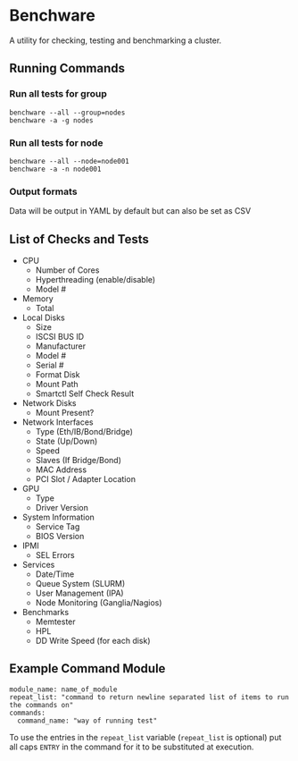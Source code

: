# Benchware

A utility for checking, testing and benchmarking a cluster.

## Running Commands 

### Run all tests for group

```
benchware --all --group=nodes
benchware -a -g nodes
```

### Run all tests for node

```
benchware --all --node=node001
benchware -a -n node001
```

###

### Output formats

Data will be output in YAML by default but can also be set as CSV

## List of Checks and Tests

- CPU
  - Number of Cores
  - Hyperthreading (enable/disable)
  - Model #
- Memory
  - Total
- Local Disks
  - Size
  - ISCSI BUS ID
  - Manufacturer
  - Model #
  - Serial #
  - Format Disk
  - Mount Path
  - Smartctl Self Check Result
- Network Disks
  - Mount Present?
- Network Interfaces
  - Type (Eth/IB/Bond/Bridge)
  - State (Up/Down)
  - Speed
  - Slaves (If Bridge/Bond)
  - MAC Address
  - PCI Slot / Adapter Location
- GPU
  - Type
  - Driver Version
- System Information
  - Service Tag
  - BIOS Version
- IPMI
  - SEL Errors
- Services
  - Date/Time
  - Queue System (SLURM)
  - User Management (IPA)
  - Node Monitoring (Ganglia/Nagios)
- Benchmarks
  - Memtester
  - HPL
  - DD Write Speed (for each disk)

## Example Command Module

```
module_name: name_of_module
repeat_list: "command to return newline separated list of items to run the commands on"
commands:
  command_name: "way of running test"
```

To use the entries in the `repeat_list` variable (`repeat_list` is optional) put all caps `ENTRY` in the command for it to be substituted at execution. 
